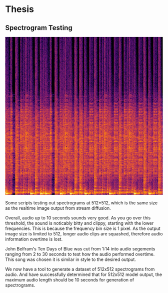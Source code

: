 # Thesis

## Spectrogram Testing

<img src="/cw_amen05_158_spectrogram_512x512.png">

Some scripts testing out spectrograms at 512*512, which is the same size as the realtime image output from stream diffusion. 

Overall, audio up to 10 seconds sounds very good. As you go over this threshold, the sound is noticably bitty and clippy, starting with the lower frequencies. This is because the frequency bin size is 1 pixel. As the output image size is limited to 512, longer audio clips are squashed, therefore audio information overtime is lost. 

John Belfram's Ten Days of Blue was cut from 1:14 into audio segements ranging from 2 to 30 seconds to test how the audio performed overtime. This song was chosen it is similar in style to the desired output. 


We now have a tool to generate a dataset of 512x512 spectrograms from audio. And have successfully determined that for 512x512 model output, the maximum audio length should be 10 seconds for generation of spectrograms.